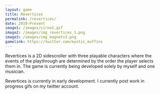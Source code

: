 ```yaml
---
layout: game
title: Revertices
permalink: /revertices/
date: 2019-Present
image1: /images/cirne1.gif
image2: /images/img_revertices_1.png
image3: /images/img_magnets3.png
gamelink: https://twitter.com/mystic_muffins
---
```


Revertices is a 2D sidescroller with three playable characters where the events of the playthrough are determined by the order the player selects them in. The game is currently being developed solely by myself and one musician.

Revertices is currently in early development. I currently post work in progress gifs on my twitter account.



